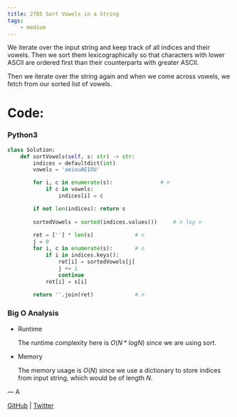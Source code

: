 ```yaml
---
title: 2785 Sort Vowels in a String
tags:
    - medium
---
```




We iterate over the input string and keep track of all indices and their vowels. Then we sort them lexicographically so that characters with lower ASCII are ordered first than their counterparts with greater ASCII.

Then we iterate over the string again and when we come across vowels, we fetch from our sorted list of vowels.

# Code:

### Python3

```python
class Solution:
    def sortVowels(self, s: str) -> str:
        indices = defaultdict(int)
        vowels = 'aeiouAEIOU'

        for i, c in enumerate(s):               # n
            if c in vowels:
                indices[i] = c

        if not len(indices): return s
        
        sortedVowels = sorted(indices.values())     # n log n
        
        ret = [''] * len(s)             # n
        j = 0
        for i, c in enumerate(s):       # n
            if i in indices.keys():
                ret[i] = sortedVowels[j]
                j += 1
                continue
            ret[i] = s[i]
        
        return ''.join(ret)             # n
```

### Big O Analysis

- Runtime
    
    The runtime complexity here is $O(N\;*\;logN)$ since we are using sort.
    
- Memory
    
    The memory usage is $O(N)$ since we use a dictionary to store indices from input string, which would be of length $N$.
    

— A

[GitHub](https://github.com/AtharvaKamble) | [Twitter](https://twitter.com/AtharvaKamble07)